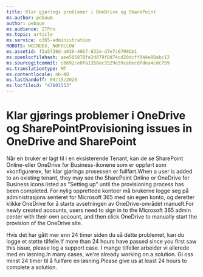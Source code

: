 ```yaml
---
title: Klar gjørings problemer i OneDrive og SharePoint
ms.author: pebaum
author: pebaum
ms.audience: ITPro
ms.topic: article
ms.service: o365-administration
ROBOTS: NOINDEX, NOFOLLOW
ms.assetid: f3a5720d-a030-40b7-832e-d7e7c6799bb1
ms.openlocfilehash: aee565878fe2d879f0d74cd20dcff044e08abc12
ms.sourcegitcommit: c6692ce0fa1358ec3529e59ca0ecdfdea4cdc759
ms.translationtype: MT
ms.contentlocale: nb-NO
ms.lasthandoff: 09/15/2020
ms.locfileid: "47801553"
---
```

# <a name="provisioning-issues-in-onedrive-and-sharepoint"></a><span data-ttu-id="27855-102">Klar gjørings problemer i OneDrive og SharePoint</span><span class="sxs-lookup"><span data-stu-id="27855-102">Provisioning issues in OneDrive and SharePoint</span></span>

<span data-ttu-id="27855-103">Når en bruker er lagt til i en eksisterende Tenant, kan de se SharePoint Online-eller OneDrive for Business-ikonene som er oppført som «konfigurere», før klar gjørings prosessen er fullført.</span><span class="sxs-lookup"><span data-stu-id="27855-103">When a user is added to an existing tenant, they may see the SharePoint Online or OneDrive for Business icons listed as "Setting up" until the provisioning process has been completed.</span></span> <span data-ttu-id="27855-104">For nylig opprettede kontoer må brukerne logge seg på administrasjons senteret for Microsoft 365 med sin egen konto, og deretter klikke OneDrive for å starte avsetningen av OneDrive-området manuelt.</span><span class="sxs-lookup"><span data-stu-id="27855-104">For newly created accounts, users need to sign in to the Microsoft 365 admin center with their own account, and then click OneDrive to manually start the provision of the OneDrive site.</span></span>
  
<span data-ttu-id="27855-105">Hvis det har gått mer enn 24 timer siden du så dette problemet, kan du logge et støtte tilfelle.</span><span class="sxs-lookup"><span data-stu-id="27855-105">If more than 24 hours have passed since you first saw this issue, please log a support case.</span></span> <span data-ttu-id="27855-106">I mange tilfeller arbeider vi allerede med en løsning.</span><span class="sxs-lookup"><span data-stu-id="27855-106">In many cases, we're already working on a solution.</span></span> <span data-ttu-id="27855-107">Gi oss minst 24 timer til å fullføre en løsning.</span><span class="sxs-lookup"><span data-stu-id="27855-107">Please give us at least 24 hours to complete a solution.</span></span>
  